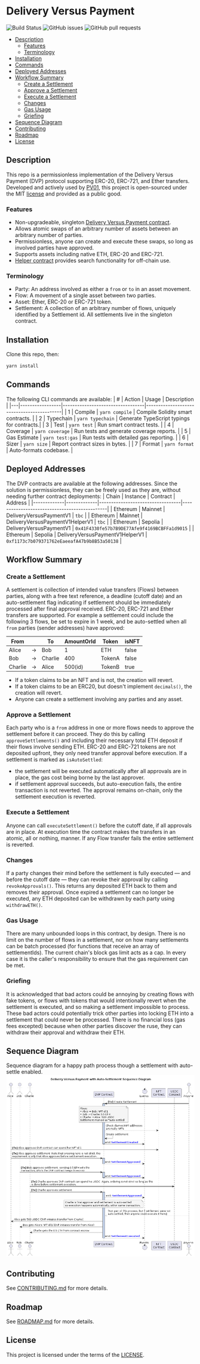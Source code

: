 # Delivery Versus Payment <!-- omit from toc -->

![Build Status](https://github.com/PV01-org/delivery-versus-payment/actions/workflows/ci.yml/badge.svg)
![GitHub issues](https://img.shields.io/github/issues/PV01-org/delivery-versus-payment)
![GitHub pull requests](https://img.shields.io/github/issues-pr/PV01-org/delivery-versus-payment)

- [Description](#description)
  - [Features](#features)
  - [Terminology](#terminology)
- [Installation](#installation)
- [Commands](#commands)
- [Deployed Addresses](#deployed-addresses)
- [Workflow Summary](#workflow-summary)
  - [Create a Settlement](#create-a-settlement)
  - [Approve a Settlement](#approve-a-settlement)
  - [Execute a Settlement](#execute-a-settlement)
  - [Changes](#changes)
  - [Gas Usage](#gas-usage)
  - [Griefing](#griefing)
- [Sequence Diagram](#sequence-diagram)
- [Contributing](#contributing)
- [Roadmap](#roadmap)
- [License](#license)

## Description
This repo is a permissionless implementation of the Delivery Versus Payment (DVP) protocol supporting ERC-20, ERC-721, and Ether transfers. Developed and actively used by [PV01](https://pv0.one), this project is open-sourced under the MIT [license](LICENSE) and provided as a public good.

### Features
 - Non-upgradeable, singleton [Delivery Versus Payment contract](contracts/dvp/V1/DeliveryVersusPaymentV1.sol).
 - Allows atomic swaps of an arbitrary number of assets between an arbitrary number of parties.
 - Permissionless, anyone can create and execute these swaps, so long as involved parties have approved.
 - Supports assets including native ETH, ERC-20 and ERC-721.
 - [Helper contract](contracts/dvp/V1/DeliveryVersusPaymentV1HelperV1.sol) provides search functionality for off-chain use.

### Terminology
 - Party: An address involved as either a `from` or `to` in an asset movement.
 - Flow: A movement of a single asset between two parties.
 - Asset: Ether, ERC-20 or ERC-721 token.
 - Settlement: A collection of an arbitrary number of flows, uniquely identified by a Settlement id. All settlements live in the singleton contract.

## Installation
Clone this repo, then:
```sh
yarn install
```

## Commands
The following CLI commands are available:
| # | Action          | Usage                            | Description                               |
|---|-----------------|----------------------------------|-------------------------------------------|
| 1 | Compile         | `yarn compile`                   | Compile Solidity smart contracts.         |
| 2 | Typechain       | `yarn typechain`                 | Generate TypeScript typings for contracts.|
| 3 | Test            | `yarn test`                      | Run smart contract tests.                 |
| 4 | Coverage        | `yarn coverage`                  | Run tests and generate coverage reports.  |
| 5 | Gas Estimate    | `yarn test:gas`                  | Run tests with detailed gas reporting.    |
| 6 | Sizer           | `yarn size`                      | Report contract sizes in bytes.           |
| 7 | Format          | `yarn format`                    | Auto-formats codebase.                    |

## Deployed Addresses
The DVP contracts are available at the following addresses. Since the solution is permissionless, they can be freely used as they are, without needing further contract deployments:
| Chain       | Instance    | Contract                         | Address                                      |
|-------------|-------------|----------------------------------|----------------------------------------------|
| Ethereum    | Mainnet     | DeliveryVersusPaymentV1          | `tbc`                                        |
| Ethereum    | Mainnet     | DeliveryVersusPaymentV1HelperV1  | `tbc`                                        |
| Ethereum    | Sepolia     | DeliveryVersusPaymentV1          | `0x41F4330fe57b7B9DE77Afe9f4169BCBFFa1d9015` |
| Ethereum    | Sepolia     | DeliveryVersusPaymentV1HelperV1  | `0xf1173c7b079371762eEaeeafA47b9b8B53a50138` |

## Workflow Summary
### Create a Settlement
A settlement is collection of intended value transfers (Flows) between parties, along with a free text reference, a deadline (cutoff date) and an auto-settlement flag indicating if settlement should be immediately processed after final approval received. ERC-20, ERC-721 and Ether transfers are supported. For example a settlement could include the following 3 flows, be set to expire in 1 week, and be auto-settled when all `from` parties (sender addresses) have approved:

|  From    |    | To      | AmountOrId  | Token  | isNFT |
|----------|----|---------|-------------|--------|-------|
|  Alice   | -> | Bob     | 1           | ETH    | false |
|  Bob     | -> | Charlie | 400         | TokenA | false |
|  Charlie | -> | Alice   | 500(id)     | TokenB | true  |

- If a token claims to be an NFT and is not, the creation will revert.
- If a token claims to be an ERC20, but doesn't implement `decimals()`, the creation will revert.
- Anyone can create a settlement involving any parties and any asset.

### Approve a Settlement
Each party who is a `from` address in one or more flows needs to approve the settlement before it can proceed. They do this by calling `approveSettlements()` and including their necessary total ETH deposit if their flows involve sending ETH. ERC-20 and ERC-721 tokens are not deposited upfront, they only need transfer approval before execution. If a settlement is marked as `isAutoSettled`:
 - the settlement will be executed automatically after all approvals are in place, the gas cost being borne by the last approver.
 - if settlement approval succeeds, but auto-execution fails, the entire transaction is not reverted. The approval remains on-chain, only the settlement execution is reverted.

### Execute a Settlement
Anyone can call `executeSettlement()` before the cutoff date, if all approvals are in place. At execution time the contract makes the transfers in an atomic, all or nothing, manner. If any Flow transfer fails the entire settlement is reverted.

### Changes
If a party changes their mind before the settlement is fully executed — and before the cutoff date — they can revoke their approval by calling `revokeApprovals()`. This returns any deposited ETH back to them and removes their approval. Once expired a settlement can no longer be executed, any ETH deposited can be withdrawn by each party using `withdrawETH()`.

### Gas Usage
There are many unbounded loops in this contract, by design. There is no limit on the number of flows in a settlement, nor on how many settlements can be batch processed (for functions that receive an array of settlementIds). The current chain's block gas limit acts as a cap. In every case it is the caller's responsibility to ensure that the gas requirement can be met.

### Griefing
It is acknowledged that bad actors could be annoying by creating flows with fake tokens, or flows with tokens that would intentionally revert when the settlement is executed, and so making a settlement impossible to process. These bad actors could potentially trick other parties into locking ETH into a settlement that could never be processed. There is no financial loss (gas fees excepted) because when other parties discover the ruse, they can withdraw their approval and withdraw their ETH.

## Sequence Diagram
Sequence diagram for a happy path process though a settlement with auto-settle enabled.
![flow](docs/dvp-transaction-flow.png)

## Contributing
See [CONTRIBUTING.md](CONTRIBUTING.md) for more details.

## Roadmap
See [ROADMAP.md](ROADMAP.md) for more details.

## License
This project is licensed under the terms of the [LICENSE](LICENSE).

